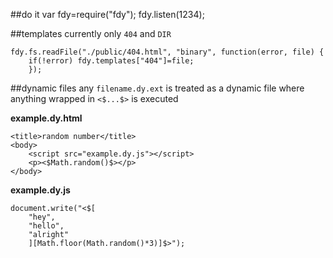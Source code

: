 ##do it
    var fdy=require("fdy");
    fdy.listen(1234);

##templates
currently only `404` and `DIR`

    fdy.fs.readFile("./public/404.html", "binary", function(error, file) {
        if(!error) fdy.templates["404"]=file;
        });

##dynamic files
any `filename.dy.ext` is treated as a dynamic file where anything wrapped in `<$...$>` is executed

**example.dy.html**

    <title>random number</title>
    <body>
        <script src="example.dy.js"></script>
        <p><$Math.random()$></p>
    </body>

**example.dy.js**

    document.write("<$[
        "hey",
        "hello",
        "alright"
        ][Math.floor(Math.random()*3)]$>");
